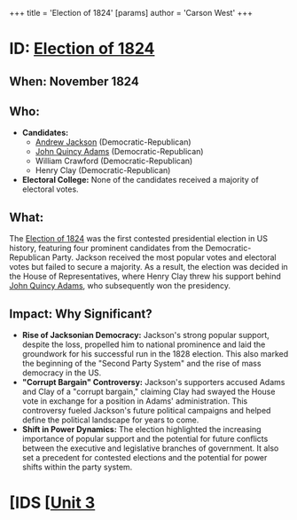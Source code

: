 +++
 title = 'Election of 1824'
[params]
	author = 'Carson West'
+++
# ID: [Election of 1824](./../election-of-1824/) 
## When: November 1824

## Who:
* **Candidates:**
    * [Andrew Jackson](./../andrew-jackson/) (Democratic-Republican)
    * [John Quincy Adams](./../john-quincy-adams/) (Democratic-Republican)
    * William Crawford (Democratic-Republican)
    * Henry Clay (Democratic-Republican)
* **Electoral College:** None of the candidates received a majority of electoral votes.

## What: 
The [Election of 1824](./../election-of-1824/) was the first contested presidential election in US history, featuring four prominent candidates from the Democratic-Republican Party. Jackson received the most popular votes and electoral votes but failed to secure a majority. As a result, the election was decided in the House of Representatives, where Henry Clay threw his support behind [John Quincy Adams](./../john-quincy-adams/), who subsequently won the presidency.

## Impact: Why Significant?

* **Rise of Jacksonian Democracy:** Jackson's strong popular support, despite the loss, propelled him to national prominence and laid the groundwork for his successful run in the 1828 election. This also marked the beginning of the "Second Party System" and the rise of mass democracy in the US.
* **"Corrupt Bargain" Controversy:** Jackson's supporters accused Adams and Clay of a "corrupt bargain," claiming Clay had swayed the House vote in exchange for a position in Adams' administration. This controversy fueled Jackson's future political campaigns and helped define the political landscape for years to come.
* **Shift in Power Dynamics:** The election highlighted the increasing importance of popular support and the potential for future conflicts between the executive and legislative branches of government. It also set a precedent for contested elections and the potential for power shifts within the party system. 

# [IDS [[Unit 3](./../ids-[[unit-3/)